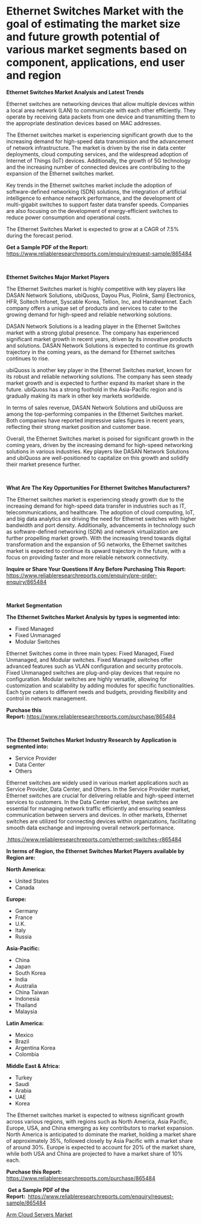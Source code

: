 <p><h1>Ethernet Switches Market with the goal of estimating the market size and future growth potential of various market segments based on component, applications, end user and region</h1></p><p><strong>Ethernet Switches Market Analysis and Latest Trends</strong></p>
<p><p>Ethernet switches are networking devices that allow multiple devices within a local area network (LAN) to communicate with each other efficiently. They operate by receiving data packets from one device and transmitting them to the appropriate destination devices based on MAC addresses. </p><p>The Ethernet switches market is experiencing significant growth due to the increasing demand for high-speed data transmission and the advancement of network infrastructure. The market is driven by the rise in data center deployments, cloud computing services, and the widespread adoption of Internet of Things (IoT) devices. Additionally, the growth of 5G technology and the increasing number of connected devices are contributing to the expansion of the Ethernet switches market.</p><p>Key trends in the Ethernet switches market include the adoption of software-defined networking (SDN) solutions, the integration of artificial intelligence to enhance network performance, and the development of multi-gigabit switches to support faster data transfer speeds. Companies are also focusing on the development of energy-efficient switches to reduce power consumption and operational costs.</p><p>The Ethernet Switches Market is expected to grow at a CAGR of 7.5% during the forecast period.</p></p>
<p><strong>Get a Sample PDF of the Report:&nbsp;</strong> <a href="https://www.reliableresearchreports.com/enquiry/request-sample/865484">https://www.reliableresearchreports.com/enquiry/request-sample/865484</a></p>
<p>&nbsp;</p>
<p><strong>Ethernet Switches Major Market Players</strong></p>
<p><p>The Ethernet Switches market is highly competitive with key players like DASAN Network Solutions, ubiQuoss, Dayou Plus, Piolink, Samji Electronics, HFR, Soltech Infonet, Syscable Korea, Tellion, Inc, and Handreamnet. Each company offers a unique set of products and services to cater to the growing demand for high-speed and reliable networking solutions.</p><p>DASAN Network Solutions is a leading player in the Ethernet Switches market with a strong global presence. The company has experienced significant market growth in recent years, driven by its innovative products and solutions. DASAN Network Solutions is expected to continue its growth trajectory in the coming years, as the demand for Ethernet switches continues to rise.</p><p>ubiQuoss is another key player in the Ethernet Switches market, known for its robust and reliable networking solutions. The company has seen steady market growth and is expected to further expand its market share in the future. ubiQuoss has a strong foothold in the Asia-Pacific region and is gradually making its mark in other key markets worldwide.</p><p>In terms of sales revenue, DASAN Network Solutions and ubiQuoss are among the top-performing companies in the Ethernet Switches market. Both companies have reported impressive sales figures in recent years, reflecting their strong market position and customer base.</p><p>Overall, the Ethernet Switches market is poised for significant growth in the coming years, driven by the increasing demand for high-speed networking solutions in various industries. Key players like DASAN Network Solutions and ubiQuoss are well-positioned to capitalize on this growth and solidify their market presence further.</p></p>
<p>&nbsp;</p>
<p><strong>What Are The Key Opportunities For Ethernet Switches Manufacturers?</strong></p>
<p><p>The Ethernet switches market is experiencing steady growth due to the increasing demand for high-speed data transfer in industries such as IT, telecommunications, and healthcare. The adoption of cloud computing, IoT, and big data analytics are driving the need for Ethernet switches with higher bandwidth and port density. Additionally, advancements in technology such as software-defined networking (SDN) and network virtualization are further propelling market growth. With the increasing trend towards digital transformation and the expansion of 5G networks, the Ethernet switches market is expected to continue its upward trajectory in the future, with a focus on providing faster and more reliable network connectivity.</p></p>
<p><strong>Inquire or Share Your Questions If Any Before Purchasing This Report:</strong> <a href="https://www.reliableresearchreports.com/enquiry/pre-order-enquiry/865484">https://www.reliableresearchreports.com/enquiry/pre-order-enquiry/865484</a></p>
<p>&nbsp;</p>
<p><strong>Market Segmentation</strong></p>
<p><strong>The Ethernet Switches Market Analysis by types is segmented into:</strong></p>
<p><ul><li>Fixed Managed</li><li>Fixed Unmanaged</li><li>Modular Switches</li></ul></p>
<p><p>Ethernet Switches come in three main types: Fixed Managed, Fixed Unmanaged, and Modular switches. Fixed Managed switches offer advanced features such as VLAN configuration and security protocols. Fixed Unmanaged switches are plug-and-play devices that require no configuration. Modular switches are highly versatile, allowing for customization and scalability by adding modules for specific functionalities. Each type caters to different needs and budgets, providing flexibility and control in network management.</p></p>
<p><strong>Purchase this Report:&nbsp;</strong><a href="https://www.reliableresearchreports.com/purchase/865484">https://www.reliableresearchreports.com/purchase/865484</a></p>
<p>&nbsp;</p>
<p><strong>The Ethernet Switches Market Industry Research by Application is segmented into:</strong></p>
<p><ul><li>Service Provider</li><li>Data Center</li><li>Others</li></ul></p>
<p><p>Ethernet switches are widely used in various market applications such as Service Provider, Data Center, and Others. In the Service Provider market, Ethernet switches are crucial for delivering reliable and high-speed internet services to customers. In the Data Center market, these switches are essential for managing network traffic efficiently and ensuring seamless communication between servers and devices. In other markets, Ethernet switches are utilized for connecting devices within organizations, facilitating smooth data exchange and improving overall network performance.</p></p>
<p><a href="https://www.reliableresearchreports.com/ethernet-switches-r865484">&nbsp;https://www.reliableresearchreports.com/ethernet-switches-r865484</a></p>
<p><strong>In terms of Region, the Ethernet Switches Market Players available by Region are:</strong></p>
<p>
    <p> <strong> North America: </strong>
        <ul>
            <li>United States</li>
            <li>Canada</li>
        </ul>
        </p> 
    <p> <strong> Europe: </strong>
        <ul>
            <li>Germany</li>
            <li>France</li>
            <li>U.K.</li>
            <li>Italy</li>
            <li>Russia</li>
        </ul>
        </p> 
    <p> <strong> Asia-Pacific: </strong>
        <ul>
            <li>China</li>
            <li>Japan</li>
            <li>South Korea</li>
            <li>India</li>
            <li>Australia</li>
            <li>China Taiwan</li>
            <li>Indonesia</li>
            <li>Thailand</li>
            <li>Malaysia</li>
        </ul>
        </p> 
    <p> <strong> Latin America: </strong>
        <ul>
            <li>Mexico</li>
            <li>Brazil</li>
            <li>Argentina Korea</li>
            <li>Colombia</li>
        </ul>
        </p> 
    <p> <strong> Middle East & Africa: </strong>
        <ul>
            <li>Turkey</li>
            <li>Saudi</li>
            <li>Arabia</li>
            <li>UAE</li>
            <li>Korea</li>
        </ul>
    </p>
    </p>
<p><p>The Ethernet switches market is expected to witness significant growth across various regions, with regions such as North America, Asia Pacific, Europe, USA, and China emerging as key contributors to market expansion. North America is anticipated to dominate the market, holding a market share of approximately 35%, followed closely by Asia Pacific with a market share of around 30%. Europe is expected to account for 20% of the market share, while both USA and China are projected to have a market share of 10% each.</p></p>
<p><strong>Purchase this Report: </strong><a href="https://www.reliableresearchreports.com/purchase/865484">https://www.reliableresearchreports.com/purchase/865484</a></p>
<p>&nbsp;<strong>Get a Sample PDF of the Report:&nbsp;&nbsp;</strong><a href="https://www.reliableresearchreports.com/enquiry/request-sample/865484">https://www.reliableresearchreports.com/enquiry/request-sample/865484</a></p>
<p><strong></strong></p>
<p><p><a href="https://github.com/edytherolanlouisejk1miz0wig/Market-Research-Report-List-2/blob/main/arm-cloud-servers-market.md">Arm Cloud Servers Market</a></p></p>